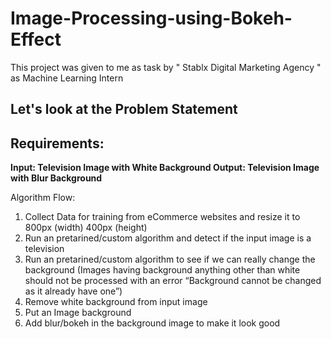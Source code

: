 # Image-Processing-using-Bokeh-Effect
This project was given to me as task by " Stablx Digital Marketing Agency " as Machine Learning Intern

## Let's look at the Problem Statement

## Requirements:

<B> Input:   Television Image with White Background </B>
<B> Output:  Television Image with Blur Background  </B>

Algorithm Flow:
1. Collect Data for training from eCommerce websites and resize it to 800px (width) 400px
(height)
2. Run an pretarined/custom algorithm and detect if the input image is a television
3. Run an pretarined/custom algorithm to see if we can really change the background
(Images having background anything other than white should not be processed with an
error “Background cannot be changed as it already have one”)
4. Remove white background from input image
5. Put an Image background
6. Add blur/bokeh in the background image to make it look good
